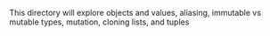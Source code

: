 This directory will explore objects and values, aliasing, immutable vs mutable types, mutation, cloning lists, and tuples
